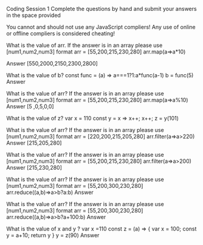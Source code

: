 







Coding Session 1
Complete the questions by hand and submit your answers in the space provided

You cannot and should not use any JavaScript compliers! Any use of online or offline compliers is considered cheating!

What is the value of arr. If the answer is in an array please use [num1,num2,num3] format
arr = [55,200,215,230,280]
arr.map(a=>a*10)

Answer
[550,2000,2150,2300,2800]

What is the value of b?
const func = (a) => a===1?1:a*func(a-1)
b = func(5)
Answer


What is the value of arr? If the answer is in an array please use [num1,num2,num3] format
arr = [55,200,215,230,280]
arr.map(a=>a%10)
Answer
[5 ,0,5,0,0]

What is the value of z?
var x = 110
const y = x => x++;
x++;
z = y(101)



What is the value of arr? If the answer is in an array please use [num1,num2,num3] format
arr = [220,200,215,205,280]
arr.filter(a=>a>220)
Answer
[215,205,280]

What is the value of arr? If the answer is in an array please use [num1,num2,num3] format
arr = [55,200,215,230,280]
arr.filter(a=>a>200)
Answer
[215,230,280]

What is the value of arr? If the answer is in an array please use [num1,num2,num3] format
arr = [55,200,300,230,280]
arr.reduce((a,b)=>a>b?a:b)
Answer


What is the value of arr? If the answer is in an array please use [num1,num2,num3] format
arr = [55,200,300,230,280]
arr.reduce((a,b)=>a>b?a+100:b)
Answer


What is the value of x and y ?
var x =110
const z = (a) => {
    var x = 100;
    const y = a+10;
    return y
}
y = z(90)
Answer

